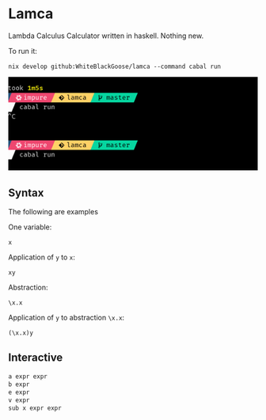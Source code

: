 # Lamca
Lambda Calculus Calculator written in haskell. Nothing new.

To run it:
```
nix develop github:WhiteBlackGoose/lamca --command cabal run
```

![](./demo.gif)

## Syntax

The following are examples

One variable:
```
x
```

Application of `y` to `x`:
```
xy
```

Abstraction:
```
\x.x
```

Application of `y` to abstraction `\x.x`:
```
(\x.x)y
```

## Interactive

```
a expr expr
b expr
e expr
v expr
sub x expr expr
```
